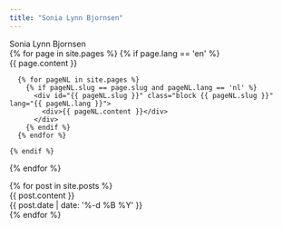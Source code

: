```yaml
---
title: "Sonia Lynn Bjornsen"
---
```


<div id="main-content">
  <div id="titelBlock" class="block titel">
    <div id="titel">Sonia Lynn Bjornsen</div>
  </div>
  {% for page in site.pages %}
    {% if page.lang == 'en' %}
      <a name="{{ page.slug }}"></a>
      <div id="{{ page.slug }}" class="block {{ page.slug }}" lang="{{ page.lang }}">
        <!--<h1><a href="{{ site.url }}/#{{ page.slug }}">{{ page.title }}</a></h1>-->
        <div>{{ page.content }}</div>
      </div>

      {% for pageNL in site.pages %}
        {% if pageNL.slug == page.slug and pageNL.lang == 'nl' %}
          <div id="{{ pageNL.slug }}" class="block {{ pageNL.slug }}" lang="{{ pageNL.lang }}">
            <div>{{ pageNL.content }}</div>
          </div>
        {% endif %}
      {% endfor %}

    {% endif %}
  {% endfor %}

  <a name="news"></a>
  <div id="news" class="block news">
    {% for post in site.posts %}
      <a name="{{ post.slug }}"></a>
      <div id="{{ post.slug }}" lang="{{ post.lang }}">
        <!--<h1><a href="{{ site.url }}/#{{ post.slug }}">{{ post.title }}</a></h1>-->
        <div>{{ post.content }}</div>
        <time datetime="{{ post.date | date: '%Y-%m-%d' }}">{{ post.date | date: '%-d %B %Y' }}</time>
      </div>
    {% endfor %}
  </div>
</div>
